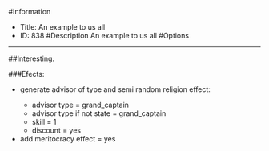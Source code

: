 #Information
 - Title: An example to us all
 - ID: 838
#Description
An example to us all
#Options

___
##Interesting.

###Efects:<ul><li>generate advisor of type and semi random religion effect:</li><ul><li>advisor type = grand_captain</li><li>advisor type if not state = grand_captain</li><li>skill = 1</li><li>discount = yes</li></ul><li>add meritocracy effect = yes</li></ul>

